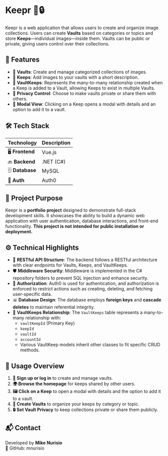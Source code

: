 # Keepr 📸🔒

Keepr is a web application that allows users to create and organize image collections. Users can create **Vaults** based on categories or topics and store **Keeps**—individual images—inside them. Vaults can be public or private, giving users control over their collections.

## 🚀 Features

- 🔹 **Vaults**: Create and manage categorized collections of images.
- 🔹 **Keeps**: Add images to your vaults with a short description.
- 🔹 **VaultKeeps**: Represents the many-to-many relationship created when a Keep is added to a Vault, allowing Keeps to exist in multiple Vaults.
- 🔹 **Privacy Control**: Choose to make vaults private or share them with others.
- 🔹 **Modal View**: Clicking on a Keep opens a modal with details and an option to add it to a vault.

## 🛠 Tech Stack

| **Technology**   | **Description**            |
|-----------------|---------------------------|
| 🖥️ **Frontend**  | Vue.js                     |
| 🔙 **Backend**   | .NET (C#)                  |
| 🗄 **Database**  | MySQL                      |
| 🔐 **Auth**      | Auth0                      |

## 🎯 Project Purpose

Keepr is a **portfolio project** designed to demonstrate full-stack development skills. It showcases the ability to build a dynamic web application with user authentication, database interactions, and front-end functionality. **This project is not intended for public installation or deployment.**

## ⚙️ Technical Highlights

- 📡 **RESTful API Structure**: The backend follows a RESTful architecture with clear endpoints for Vaults, Keeps, and VaultKeeps.
- 🛡 **Middleware Security**: Middleware is implemented in the C# repository folders to prevent SQL injection and enhance security.
- 🔑 **Authorization**: Auth0 is used for authentication, and authorization is enforced to restrict actions such as creating, deleting, and fetching user-specific data.
- 📊 **Database Design**: The database employs **foreign keys** and **cascade deletes** to maintain referential integrity.
- 🔄 **VaultKeeps Relationship**: The `VaultKeeps` table represents a many-to-many relationship with:
  - `vaultKeepId` (Primary Key)
  - `keepId`
  - `vaultId`
  - `accountId`
  - Various VaultKeep models inherit other classes to fit specific CRUD methods.

## 📌 Usage Overview

1. **🔑 Sign up or log in** to create and manage vaults.
2. **🌍 Browse the homepage** for keeps shared by other users.
3. **🖼 Click on a Keep** to open a modal with details and the option to add it to a vault.
4. **📂 Create Vaults** to organize your keeps by category or topic.
5. **🔒 Set Vault Privacy** to keep collections private or share them publicly.

## 📬 Contact

Developed by **Mike Nurisio**  
📂 GitHub: mnurisio
